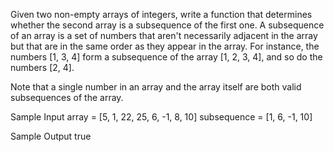 Given two non-empty arrays of integers, write a function that determines whether the second array is a subsequence of the first one.
A subsequence of an array is a set of numbers that aren't necessarily adjacent in the array but that are in the same order as they appear in the array.
For instance, the numbers [1, 3, 4] form a subsequence of the array [1, 2, 3, 4], and so do the numbers [2, 4].

Note that a single number in an array and the array itself are both valid subsequences of the array.

Sample Input
array = [5, 1, 22, 25, 6, -1, 8, 10]
subsequence = [1, 6, -1, 10]

Sample Output
true
